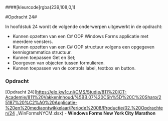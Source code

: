 ####[kleurcode]rgba(239,108,0,1)

#Opdracht 24#

In hoofdstuk 24 wordt de volgende onderwerpen uitgewerkt in de opdracht:


- Kunnen opzetten van een C# OOP Windows Forms applicatie met meerdere vensters.
- Kunnen opzetten van een C# OOP structuur volgens een opgegeven kennisgrammatica structuur.
- Kunnen toepassen Get en Set;
- Doorgeven van objecten tussen formulieren.
- Kunnen toepassen van de controls label, textbox en button.


### Opdracht

[Opdracht 24](https://elo.kw1c.nl/CMS/Studie/811%20ICT-Academie/811%20VakkenInhoud/%5BB.07%20CSh%5D%20C%20Sharp/25187%20%C2%A0%20Applicatie-%20en%20mediaontwikkelaar/Periode%2008/Productie/02.%20Opdrachten/24
_WinFormsNYCM.xlsx) - **Windows Forms New York City Marathon**
